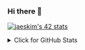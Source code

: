 ### Hi there 👋

[![jaeskim's 42 stats](https://badge42.herokuapp.com/api/stats/kaye)](https://github.com/JaeSeoKim/badge42)
    
<details>
<summary>Click for GitHub Stats</summary>
<p align="center">
    <img alt = "GitHub Stats" src="https://github-readme-stats.vercel.app/api?username=kev-ye&show_icons=true&hide=issues&icon_color=000000&hide_border=true&title_color=5391FE&text_color=555">
    <br>
    <img alt = "Top Language" src="https://github-readme-stats.vercel.app/api/top-langs/?username=kev-ye&hide=html,&hide_border=true&title_color=5391FE&text_color=555"
</p>
</details>
